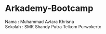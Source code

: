 # Arkademy-Bootcamp
Nama : Muhammad Avtara Khrisna </br>
Sekolah : SMK Shandy Putra Telkom Purwokerto
